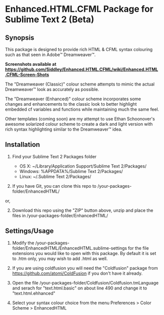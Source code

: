 Enhanced.HTML.CFML Package for Sublime Text 2 (Beta)
====================================================


Synopsis
--------

This package is designed to provide rich HTML & CFML syntax colouring such as that seen in Adobe™ Dreamweaver™.

**Screenshots available at https://github.com/Siddley/Enhanced.HTML.CFML/wiki/Enhanced.HTML.CFML-Screen-Shots**

The "Dreamweaver (Classic)" colour scheme attempts to mimic the actual Dreamweaver™ look as accurately as possible.

The "Dreamweaver (Enhanced)" colour scheme incorporates some changes and enhancements to the classic look to better highlight embedded cf variables and functions while maintaining much the same feel.

Other templates (coming soon) are my attempt to use Ethan Schoonover's awesome solarized colour scheme to create a dark and light version with rich syntax highlighting similar to the Dreamweaver™ idea.


Installation
------------

1. Find your Sublime Text 2 Packages folder

    - OS X: ~/Library/Application Support/Sublime Text 2/Packages/
    - Windows: %APPDATA%/Sublime Text 2/Packages/
    - Linux: ~/.Sublime Text 2/Packages/


2. If you have Git, you can clone this repo to /your-packages-folder/EnhancedHTML/

or,

2. Download this repo using the "ZIP" button above, unzip and place the files in /your-packages-folder/EnhancedHTML/


Settings/Usage
--------------

1. Modify the /your-packages-folder/EnhancedHTML/EnhancedHTML.sublime-settings for the file extensions you would like to open with this package. By default it is set to .htm only, you may wish to add .html as well.

2. If you are using coldfusion you will need the "Coldfusion" package from https://github.com/atomi/ColdFusion if you don't have it already.

4. Open the file  /your-packages-folder/Coldfusion/Coldfusion.tmLanguage and serach for "text.html.basic" on about line 490 and change it to "text.html.ehhanced"

5. Select your syntax colour choice from the menu Preferences > Color Scheme > EnhancedHTML

